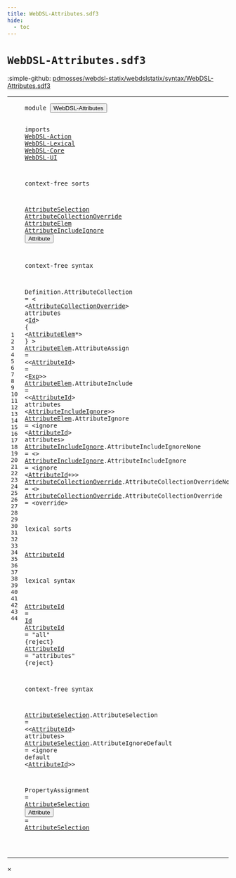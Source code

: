 ```yaml
---
title: WebDSL-Attributes.sdf3
hide:
  - toc
---
```


# `WebDSL-Attributes.sdf3`

:simple-github: [pdmosses/webdsl-statix/webdslstatix/syntax/WebDSL-Attributes.sdf3]

[pdmosses/webdsl-statix/webdslstatix/syntax/WebDSL-Attributes.sdf3]: https://github.com/pdmosses/webdsl-statix/blob/master/webdslstatix/syntax/WebDSL-Attributes.sdf3 "The source file on GitHub"

<div class="sdf3"><table class="highlighttable"><tbody><tr><td class="linenos"><div class="linenodiv"><pre><span></span>1
2
3
4
5
6
7
8
9
10
11
12
13
14
15
16
17
18
19
20
21
22
23
24
25
26
27
28
29
30
31
32
33
34
35
36
37
38
39
40
41
42
43
44
</pre></div></td>
<td class="code"><pre><code><span class="keyword">module</span> <button class="modal-open" id="WebDSL-Attributes_1_8" title="Multi-file references" data-urls="../WebDSL-Expand.sdf3/#WebDSL-Attributes_9_3 line 9; ../WebDSL-JavaScript.sdf3/#WebDSL-Attributes_5_3 line 5; ../webdsl-statix.sdf3/#WebDSL-Attributes_7_3 line 7; ../WebDSL-UI.sdf3/#WebDSL-Attributes_5_3 line 5; ../WebDSL-XML.sdf3/#WebDSL-Attributes_6_3 line 6">WebDSL-Attributes</button>

<span class="keyword">imports</span>
  <a href="../WebDSL-Action.sdf3/#WebDSL-Action_1_8" id="WebDSL-Action_4_3" title="Defined at ../WebDSL-Action.sdf3 line 1">WebDSL-Action</a>
  <a href="../WebDSL-Lexical.sdf3/#WebDSL-Lexical_1_8" id="WebDSL-Lexical_5_3" title="Defined at ../WebDSL-Lexical.sdf3 line 1">WebDSL-Lexical</a>
  <a href="../WebDSL-Core.sdf3/#WebDSL-Core_1_8" id="WebDSL-Core_6_3" title="Defined at ../WebDSL-Core.sdf3 line 1">WebDSL-Core</a>
  <a href="../WebDSL-UI.sdf3/#WebDSL-UI_1_8" id="WebDSL-UI_7_3" title="Defined at ../WebDSL-UI.sdf3 line 1">WebDSL-UI</a>

<span class="keyword">context-free sorts</span>

  <a href="#AttributeSelection_43_24" id="AttributeSelection_11_3" title="Referenced at line 43, 44">AttributeSelection</a> <a href="#AttributeCollectionOverride_16_6" id="AttributeCollectionOverride_11_22" title="Referenced at line 16">AttributeCollectionOverride</a> <a href="#AttributeElem_17_8" id="AttributeElem_11_50" title="Referenced at line 17">AttributeElem</a> <a href="#AttributeIncludeIgnore_21_63" id="AttributeIncludeIgnore_11_64" title="Referenced at line 21">AttributeIncludeIgnore</a> <button class="modal-open" id="Attribute_11_87" title="Multi-file references" data-urls="../WebDSL-JavaScript.sdf3/#Attribute_12_16 line 12, 17; ../WebDSL-UI.sdf3/#Attribute_495_43 line 495, 496">Attribute</button>

<span class="keyword">context-free syntax</span>

  <span id="Definition_15_3" title="Not referenced">Definition</span>.<span class="cons_Constructor"><span id="AttributeCollection_15_14" title="Not referenced">AttributeCollection</span></span> = &lt;
    &lt;<a href="#AttributeCollectionOverride_11_22" id="AttributeCollectionOverride_16_6" title="Defined at line 11, 25, 26">AttributeCollectionOverride</a>&gt; <span class="cons_String">attributes</span> &lt;<a href="../WebDSL-Lexical.sdf3/#Id_5_49" id="Id_16_47" title="Defined at ../WebDSL-Lexical.sdf3 line 5, 16">Id</a>&gt; <span class="cons_String">{</span>
      &lt;<a href="#AttributeElem_11_50" id="AttributeElem_17_8" title="Defined at line 11, 20, 21, 22">AttributeElem</a>*&gt;
    <span class="cons_String">}</span>
  &gt;
  <a href="#AttributeElem_17_8" id="AttributeElem_20_3" title="Referenced at line 17">AttributeElem</a>.<span class="cons_Constructor"><span id="AttributeAssign_20_17" title="Not referenced">AttributeAssign</span></span> = &lt;&lt;<a href="#AttributeId_30_3" id="AttributeId_20_37" title="Defined at line 30, 34, 35, 36">AttributeId</a>&gt; <span class="cons_String">=</span> &lt;<a href="../WebDSL-UI.sdf3/#Exp_469_3" id="Exp_20_53" title="Defined at ../WebDSL-UI.sdf3 line 469, 517">Exp</a>&gt;&gt;
  <a href="#AttributeElem_17_8" id="AttributeElem_21_3" title="Referenced at line 17">AttributeElem</a>.<span class="cons_Constructor"><span id="AttributeInclude_21_17" title="Not referenced">AttributeInclude</span></span> = &lt;&lt;<a href="#AttributeId_30_3" id="AttributeId_21_38" title="Defined at line 30, 34, 35, 36">AttributeId</a>&gt; <span class="cons_String">attributes</span> &lt;<a href="#AttributeIncludeIgnore_11_64" id="AttributeIncludeIgnore_21_63" title="Defined at line 11, 23, 24">AttributeIncludeIgnore</a>&gt;&gt;
  <a href="#AttributeElem_17_8" id="AttributeElem_22_3" title="Referenced at line 17">AttributeElem</a>.<span class="cons_Constructor"><span id="AttributeIgnore_22_17" title="Not referenced">AttributeIgnore</span></span> = &lt;<span class="cons_String">ignore</span> &lt;<a href="#AttributeId_30_3" id="AttributeId_22_44" title="Defined at line 30, 34, 35, 36">AttributeId</a>&gt; <span class="cons_String">attributes</span>&gt;
  <a href="#AttributeIncludeIgnore_21_63" id="AttributeIncludeIgnore_23_3" title="Referenced at line 21">AttributeIncludeIgnore</a>.<span class="cons_Constructor"><span id="AttributeIncludeIgnoreNone_23_26" title="Not referenced">AttributeIncludeIgnoreNone</span></span> = &lt;&gt;
  <a href="#AttributeIncludeIgnore_21_63" id="AttributeIncludeIgnore_24_3" title="Referenced at line 21">AttributeIncludeIgnore</a>.<span class="cons_Constructor"><span id="AttributeIncludeIgnore_24_26" title="Not referenced">AttributeIncludeIgnore</span></span> = &lt;<span class="cons_String">ignore</span> &lt;<a href="#AttributeId_30_3" id="AttributeId_24_60" title="Defined at line 30, 34, 35, 36">AttributeId</a>+&gt;&gt;
  <a href="#AttributeCollectionOverride_16_6" id="AttributeCollectionOverride_25_3" title="Referenced at line 16">AttributeCollectionOverride</a>.<span class="cons_Constructor"><span id="AttributeCollectionOverrideNone_25_31" title="Not referenced">AttributeCollectionOverrideNone</span></span> = &lt;&gt;
  <a href="#AttributeCollectionOverride_16_6" id="AttributeCollectionOverride_26_3" title="Referenced at line 16">AttributeCollectionOverride</a>.<span class="cons_Constructor"><span id="AttributeCollectionOverride_26_31" title="Not referenced">AttributeCollectionOverride</span></span> = &lt;<span class="cons_String">override</span>&gt;

<span class="keyword">lexical sorts</span>

  <a href="#AttributeId_20_37" id="AttributeId_30_3" title="Referenced at line 20, 21, 22, 24, 40, 41">AttributeId</a>

<span class="keyword">lexical syntax</span>

  <a href="#AttributeId_20_37" id="AttributeId_34_3" title="Referenced at line 20, 21, 22, 24, 40, 41">AttributeId</a> = <a href="../WebDSL-Lexical.sdf3/#Id_5_49" id="Id_34_17" title="Defined at ../WebDSL-Lexical.sdf3 line 5, 16">Id</a>
  <a href="#AttributeId_20_37" id="AttributeId_35_3" title="Referenced at line 20, 21, 22, 24, 40, 41">AttributeId</a> = <span class="cons_Lit">"all"</span> {<span class="keyword">reject</span>}
  <a href="#AttributeId_20_37" id="AttributeId_36_3" title="Referenced at line 20, 21, 22, 24, 40, 41">AttributeId</a> = <span class="cons_Lit">"attributes"</span> {<span class="keyword">reject</span>}

<span class="keyword">context-free syntax</span>

  <a href="#AttributeSelection_43_24" id="AttributeSelection_40_3" title="Referenced at line 43, 44">AttributeSelection</a>.<span class="cons_Constructor"><span id="AttributeSelection_40_22" title="Not referenced">AttributeSelection</span></span> = &lt;&lt;<a href="#AttributeId_30_3" id="AttributeId_40_45" title="Defined at line 30, 34, 35, 36">AttributeId</a>&gt; <span class="cons_String">attributes</span>&gt;
  <a href="#AttributeSelection_43_24" id="AttributeSelection_41_3" title="Referenced at line 43, 44">AttributeSelection</a>.<span class="cons_Constructor"><span id="AttributeIgnoreDefault_41_22" title="Not referenced">AttributeIgnoreDefault</span></span> = &lt;<span class="cons_String">ignore</span> <span class="cons_String">default</span> &lt;<a href="#AttributeId_30_3" id="AttributeId_41_64" title="Defined at line 30, 34, 35, 36">AttributeId</a>&gt;&gt;

  <span id="PropertyAssignment_43_3" title="Not referenced">PropertyAssignment</span> = <a href="#AttributeSelection_11_3" id="AttributeSelection_43_24" title="Defined at line 11, 40, 41">AttributeSelection</a>
  <button class="modal-open" id="Attribute_44_3" title="Multi-file references" data-urls="../WebDSL-JavaScript.sdf3/#Attribute_12_16 line 12, 17; ../WebDSL-UI.sdf3/#Attribute_495_43 line 495, 496">Attribute</button> = <a href="#AttributeSelection_11_3" id="AttributeSelection_44_15" title="Defined at line 11, 40, 41">AttributeSelection</a>

</code></pre></td></tr></tbody></table></div>

<div id="modal">
  <div id="modal-content">
    <span id="modal-close">&times;</span>
    <h2 id="modal-h2"></h2>
    <p  id="modal-p"></p>
    <ul id="modal-ul"></ul>
  </div>
</div>

